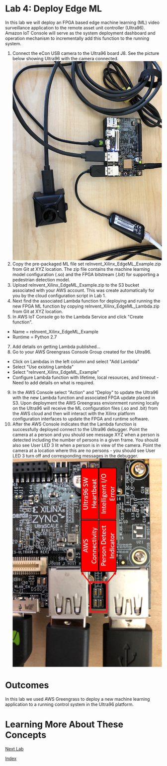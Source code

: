 # Lab 4: Deploy Edge ML

In this lab we will deploy an FPGA based edge machine learning (ML) video surveillance application to the remote asset unit controller (Ultra96).  Amazon IoT Console will serve as the system deployment dashboard and operation mechanism to incrementally add this function to the running system.

1. Connect the eCon USB camera to the Ultra96 board J8.  See the picture below showing Ultra96 with the camera connected.
![alt text](images/Ultra96_WithCamera.jpg?raw=true "Ultra96 with USB Camera")
2. Copy the pre-packaged ML file set reInvent_Xilinx_EdgeML_Example.zip from Git at XYZ location.  The zip file contains the machine learning model configuration (.so) and the FPGA bitstream (.bit) for supporting a pedestrian detection model.
3. Upload reInvent_Xilinx_EdgeML_Example.zip to the S3 bucket associated with your AWS account.  This was create automatically for you by the cloud configuration script in Lab 1.
5. Next find the associated Lambda function for deploying and running the new FPGA ML function by copying reInvent_Xilinx_EdgeML_Lambda.zip from Git at XYZ location. 
6. In AWS IoT Console go to the Lambda Service and click "Create function".
  * Name = reInvent_Xilinx_EdgeML_Example
  * Runtime = Python 2.7
7. Add details on getting Lambda published...
8. Go to your AWS Greengrass Console Group created for the Ultra96.  
  * Click on Lambdas in the left column and select "Add Lambda"
  * Select "Use existing Lambda"
  * Select "reInvent_Xilinx_EdgeML_Example"
  * Configure Lambda function with lifetime, local resources, and timeout - Need to add details on what is required.
9. In the AWS Console select "Action" and "Deploy" to update the Ultra96 with the new Lambda function and associated FPGA update placed in S3.  Upon deployment the AWS Greengrass envionrment running locally on the Ultra96 will receive the ML configuration files (.so and .bit) from the AWS cloud and then will interact with the Xilinx platform configuration interfaces to update the FPGA and runtime software.
10. After the AWS Console indicates that the Lambda function is successfully deployed connect to the Ultra96 debugger.  Point the camera at a person and you should see message XYZ when a person is detected including the number of persons in a given frame.  You should also see User LED 3 lit when a person is in view of the camera.  Point the camera at a location where this are no persons - you should see User LED 3 turn off and corresponding messages in the debugger.
![alt text](images/Ultra96_LED_Configuration.PNG?raw=true "Ultra96 User LED Definitions")


# Outcomes
In this lab we used AWS Greengrass to deploy a new machine learning application to a running control system in the Ultra96 platform. 

# Learning More About These Concepts

[Next Lab](./Lab5.md)

[Index](./README.md)

